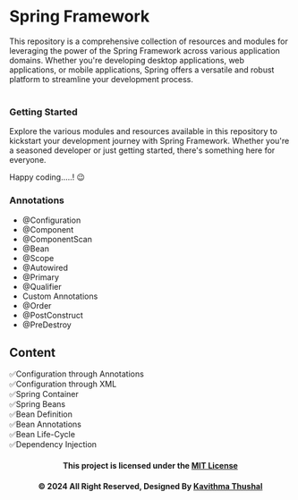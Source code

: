 # Spring Framework

This repository is a comprehensive collection of resources and modules for leveraging the power of the Spring Framework
across various application domains. Whether you're developing desktop applications, web applications, or mobile
applications, Spring offers a versatile and robust platform to streamline your development process.<br/><br/>

### Getting Started

Explore the various modules and resources available in this repository to kickstart your development journey with Spring
Framework. Whether you're a seasoned developer or just getting started, there's something here for everyone.

Happy coding.....! 😉

### Annotations

* @Configuration
* @Component
* @ComponentScan
* @Bean
* @Scope
* @Autowired
* @Primary
* @Qualifier
* Custom Annotations
* @Order
* @PostConstruct
* @PreDestroy

## Content

✅Configuration through Annotations</br>
✅Configuration through XML</br>
✅Spring Container</br>
✅Spring Beans</br>
✅Bean Definition</br>
✅Bean Annotations</br>
✅Bean Life-Cycle</br>
✅Dependency Injection</br>

<div align="center">

#### This project is licensed under the [MIT License](LICENSE)

#### © 2024 All Right Reserved, Designed By [Kavithma Thushal](https://github.com/Thushal2001)

</div>